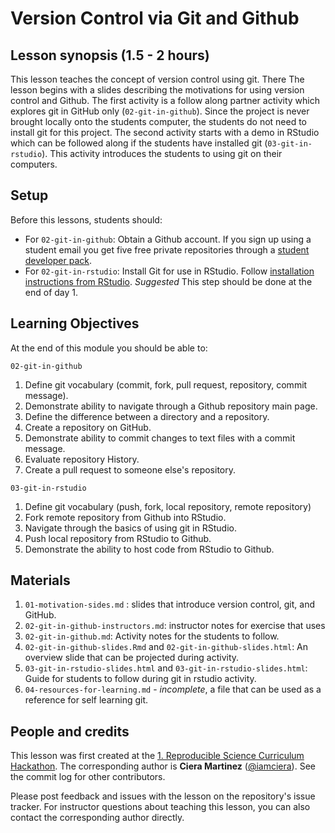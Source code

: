 # Version Control via Git and Github

## Lesson synopsis (1.5 - 2 hours)

This lesson teaches the concept of version control using git. There The lesson begins with a slides describing the motivations for using version control and Github.  The first activity is a follow along partner activity which explores git in GitHub only (`02-git-in-github`). Since the project is never brought locally onto the students computer, the students do not need to install git for this project. The second activity starts with a demo in RStudio which can be followed along if the students have installed git (`03-git-in-rstudio`).  This activity introduces the students to using git on their computers. 

## Setup

Before this lessons, students should:
-  For `02-git-in-github`: Obtain a Github account. If you sign up using a student email you get five free private repositories through a [student developer pack](https://education.github.com/pack).
-  For `02-git-in-rstudio`: Install Git for use in RStudio.  Follow [installation instructions from RStudio](https://support.rstudio.com/hc/en-us/articles/200532077-Version-Control-with-Git-and-SVN). *Suggested* This step should be done at the end of day 1.

## Learning Objectives

At the end of this module you should be able to: 

`02-git-in-github` 

1. Define git vocabulary (commit, fork, pull request, repository, commit message).
2. Demonstrate ability to navigate through a Github repository main page. 
3. Define the difference between a directory and a repository.
3. Create a repository on GitHub.
4. Demonstrate ability to commit changes to text files with a commit message.
5. Evaluate repository History.
6. Create a pull request to someone else's repository.

`03-git-in-rstudio`

1. Define git vocabulary (push, fork, local repository, remote repository)
2. Fork remote repository from Github into RStudio.
3. Navigate through the basics of using git in RStudio.
4. Push local repository from RStudio to Github.
5. Demonstrate the ability to host code from RStudio to Github.

## Materials

1. `01-motivation-sides.md` : slides that introduce version control, git, and GitHub.
2. `02-git-in-github-instructors.md`: instructor notes for exercise that uses
3. `02-git-in-github.md`: Activity notes for the students to follow.
3. `02-git-in-github-slides.Rmd` and `02-git-in-github-slides.html`: An overview slide that can be projected during activity. 
4. `03-git-in-rstudio-slides.html` and `03-git-in-rstudio-slides.html`: Guide for students to follow during git in rstudio activity.
5. `04-resources-for-learning.md` - *incomplete*, a file that can be used as a reference for self learning git.

## People and credits

This lesson was first created at the [1. Reproducible Science Curriculum Hackathon]. The corresponding author is **Ciera Martinez** ([@iamciera]). See the commit log for other contributors.

Please post feedback and issues with the lesson on the repository's issue tracker. For instructor questions about teaching this lesson, you can also contact the corresponding author directly.

[@iamciera]: https://github.com/iamciera
[1. Reproducible Science Curriculum Hackathon]: https://github.com/Reproducible-Science-Curriculum/Reproducible-Science-Hackathon-Dec-08-2014

